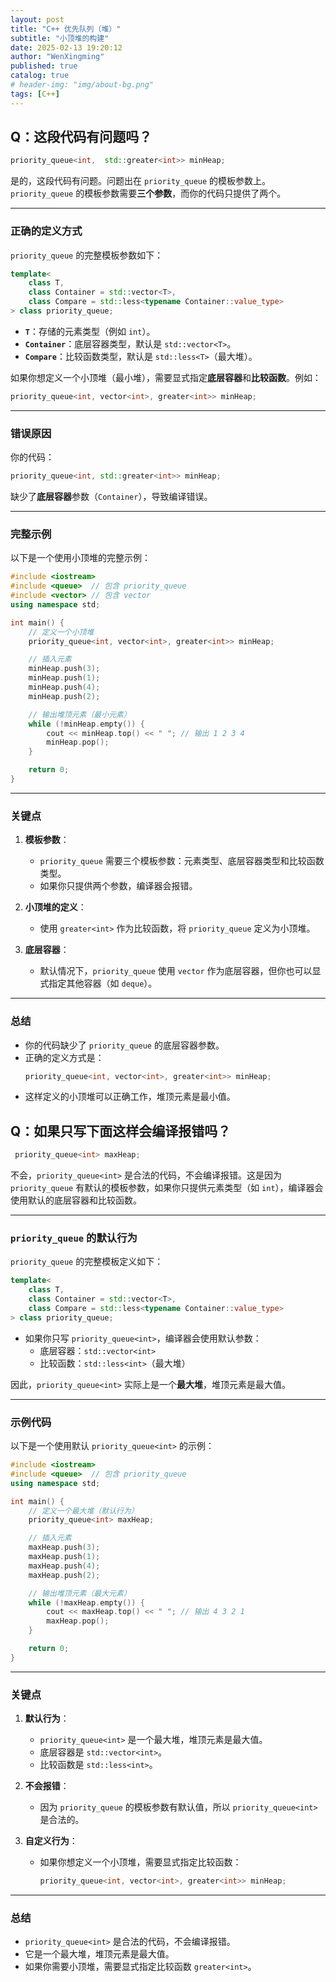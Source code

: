 ```yaml
---
layout: post
title: "C++ 优先队列（堆）"
subtitle: "小顶堆的构建"
date: 2025-02-13 19:20:12
author: "WenXingming"
published: true
catalog: true
# header-img: "img/about-bg.png"
tags: [C++]
---
```


## Q：这段代码有问题吗？

```C++
priority_queue<int,  std::greater<int>> minHeap;  
```

是的，这段代码有问题。问题出在 `priority_queue` 的模板参数上。`priority_queue` 的模板参数需要**三个参数**，而你的代码只提供了两个。

---

### 正确的定义方式
`priority_queue` 的完整模板参数如下：
```cpp
template<
    class T,
    class Container = std::vector<T>,
    class Compare = std::less<typename Container::value_type>
> class priority_queue;
```

- **`T`**：存储的元素类型（例如 `int`）。
- **`Container`**：底层容器类型，默认是 `std::vector<T>`。
- **`Compare`**：比较函数类型，默认是 `std::less<T>`（最大堆）。

如果你想定义一个小顶堆（最小堆），需要显式指定**底层容器**和**比较函数**。例如：
```cpp
priority_queue<int, vector<int>, greater<int>> minHeap;
```

---

### 错误原因
你的代码：
```cpp
priority_queue<int, std::greater<int>> minHeap;
```
缺少了**底层容器**参数（`Container`），导致编译错误。

---

### 完整示例
以下是一个使用小顶堆的完整示例：
```cpp
#include <iostream>
#include <queue>  // 包含 priority_queue
#include <vector> // 包含 vector
using namespace std;

int main() {
    // 定义一个小顶堆
    priority_queue<int, vector<int>, greater<int>> minHeap;

    // 插入元素
    minHeap.push(3);
    minHeap.push(1);
    minHeap.push(4);
    minHeap.push(2);

    // 输出堆顶元素（最小元素）
    while (!minHeap.empty()) {
        cout << minHeap.top() << " "; // 输出 1 2 3 4
        minHeap.pop();
    }

    return 0;
}
```

---

### 关键点
1. **模板参数**：
   - `priority_queue` 需要三个模板参数：元素类型、底层容器类型和比较函数类型。
   - 如果你只提供两个参数，编译器会报错。

2. **小顶堆的定义**：
   - 使用 `greater<int>` 作为比较函数，将 `priority_queue` 定义为小顶堆。

3. **底层容器**：
   - 默认情况下，`priority_queue` 使用 `vector` 作为底层容器，但你也可以显式指定其他容器（如 `deque`）。

---

### 总结
- 你的代码缺少了 `priority_queue` 的底层容器参数。
- 正确的定义方式是：
  ```cpp
  priority_queue<int, vector<int>, greater<int>> minHeap;
  ```
- 这样定义的小顶堆可以正确工作，堆顶元素是最小值。

## Q：如果只写下面这样会编译报错吗？

```C++
 priority_queue<int> maxHeap;
```

不会，`priority_queue<int>` 是合法的代码，不会编译报错。这是因为 `priority_queue` 有默认的模板参数，如果你只提供元素类型（如 `int`），编译器会使用默认的底层容器和比较函数。

---

### `priority_queue` 的默认行为
`priority_queue` 的完整模板定义如下：
```cpp
template<
    class T,
    class Container = std::vector<T>,
    class Compare = std::less<typename Container::value_type>
> class priority_queue;
```

- 如果你只写 `priority_queue<int>`，编译器会使用默认参数：
  - 底层容器：`std::vector<int>`
  - 比较函数：`std::less<int>`（最大堆）

因此，`priority_queue<int>` 实际上是一个**最大堆**，堆顶元素是最大值。

---

### 示例代码
以下是一个使用默认 `priority_queue<int>` 的示例：
```cpp
#include <iostream>
#include <queue>  // 包含 priority_queue
using namespace std;

int main() {
    // 定义一个最大堆（默认行为）
    priority_queue<int> maxHeap;

    // 插入元素
    maxHeap.push(3);
    maxHeap.push(1);
    maxHeap.push(4);
    maxHeap.push(2);

    // 输出堆顶元素（最大元素）
    while (!maxHeap.empty()) {
        cout << maxHeap.top() << " "; // 输出 4 3 2 1
        maxHeap.pop();
    }

    return 0;
}
```

---

### 关键点
1. **默认行为**：
   - `priority_queue<int>` 是一个最大堆，堆顶元素是最大值。
   - 底层容器是 `std::vector<int>`。
   - 比较函数是 `std::less<int>`。

2. **不会报错**：
   - 因为 `priority_queue` 的模板参数有默认值，所以 `priority_queue<int>` 是合法的。

3. **自定义行为**：
   - 如果你想定义一个小顶堆，需要显式指定比较函数：
     ```cpp
     priority_queue<int, vector<int>, greater<int>> minHeap;
     ```

---

### 总结
- `priority_queue<int>` 是合法的代码，不会编译报错。
- 它是一个最大堆，堆顶元素是最大值。
- 如果你需要小顶堆，需要显式指定比较函数 `greater<int>`。
